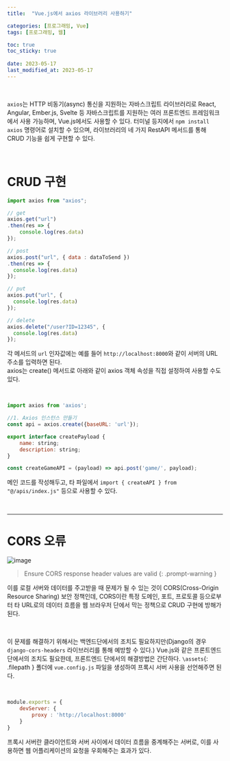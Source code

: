 ```yaml
---
title:  "Vue.js에서 axios 라이브러리 사용하기"

categories: [프로그래밍, Vue]
tags: [프로그래밍, 웹]

toc: true
toc_sticky: true
 
date: 2023-05-17
last_modified_at: 2023-05-17
---
```


<br>

`axios`는 HTTP 비동기(async) 통신을 지원하는 자바스크립트 라이브러리로 React, Angular, Ember.js, Svelte 등 자바스크립트를 지원하는 여러 프론트엔드 프레임워크에서 사용 가능하며, Vue.js에서도 사용할 수 있다. 터미널 등지에서 `npm install axios` 명령어로 설치할 수 있으며, 라이브러리의 네 가지 RestAPI 메서드를 통해 CRUD 기능을 쉽게 구현할 수 있다.

<br>

# CRUD 구현

```js
import axios from "axios";

// get
axios.get("url")
.then(res => {
    console.log(res.data)
});

// post
axios.post("url", { data : dataToSend })
.then(res => {
  console.log(res.data)
});

// put
axios.put("url", {
  console.log(res.data)
});

// delete
axios.delete("/user?ID=12345", {
  console.log(res.data)
});
```

각 메서드의 `url` 인자값에는 예를 들어 `http://localhost:8000`와 같이 서버의 URL 주소를 입력하면 된다.  
axios는 create() 메서드로 아래와 같이 axios 객체 속성을 직접 설정하여 사용할 수도 있다.

<br>

```js
import axios from 'axios';

//1. Axios 인스턴스 만들기
const api = axios.create({baseURL: 'url'});

export interface createPayload {
    name: string;
    description: string;
}

const createGameAPI = (payload) => api.post('game/', payload);
```

메인 코드를 작성해두고, 타 파일에서 `import { createAPI } from "@/apis/index.js"` 등으로 사용할 수 있다.

<br>

---

# CORS 오류

![image](https://github.com/kiw6024/kiw6024.github.io/assets/96360829/f75b0a28-dfb1-4e4d-bc65-b983f6953b24)

> Ensure CORS response header values are valid
{: .prompt-warning }

이를 로컬 서버와 데이터를 주고받을 때 문제가 될 수 있는 것이 CORS(Cross-Origin Resource Sharing) 보안 정책인데, CORS이란 특정 도메인, 포트, 프로토콜 등으로부터 타 URL로의 데이터 흐름을 웹 브라우저 단에서 막는 정책으로 CRUD 구현에 방해가 된다.

<br>

이 문제를 해결하기 위해서는 백엔드단에서의 조치도 필요하지만(Django의 경우 `django-cors-headers` 라이브러리를 통해 예방할 수 있다.) Vue.js와 같은 프론트엔드 단에서의 조치도 필요한데, 프론트엔드 단에서의 해결방법은 간단하다. `\assets`{: .filepath } 폴더에 `vue.config.js` 파일을 생성하여 프록시 서버 사용을 선언해주면 된다.

<br>

```js
module.exports = {
    devServer: {
        proxy : 'http://localhost:8000'
    }
}
```

프록시 서버란 클라이언트와 서버 사이에서 데이터 흐름을 중계해주는 서버로, 이를 사용하면 웹 어플리케이션의 요청을 우회해주는 효과가 있다.